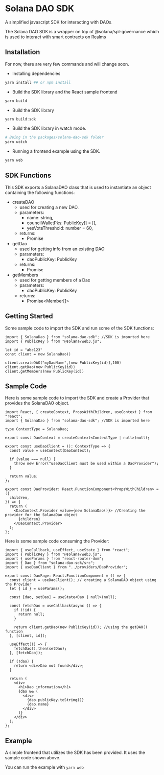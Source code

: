 # Solana DAO SDK

A simplified javascript SDK for interacting with DAOs.

The Solana DAO SDK is a wrapper on top of @solana/spl-governance which is used to interact with smart contracts on Realms

## Installation

For now, there are very few commands and will change soon.

- Installing dependencies

```bash
yarn install ## or npm install
```

- Build the SDK library and the React sample frontend

```bash
yarn build
```

- Build the SDK library

```bash
yarn build:sdk
```

- Build the SDK library in watch mode.

```bash
# Being in the packages/solana-dao-sdk folder
yarn watch
```

- Running a frontend example using the SDK.

```bash
yarn web
```

## SDK Functions

This SDK exports a SolanaDAO class that is used to instantiate an object containing the following functions:

- createDAO
  - used for creating a new DAO.
  - parameters:
    - name: string,
    - councilWalletPks: PublicKey[] = [],
    - yesVoteThreshold: number = 60,
  - returns:
    - Promise<MultiSigDaoResponse>
- getDao
  - used for getting info from an existing DAO
  - parameters:
    - daoPublicKey: PublicKey
  - returns:
    - Promise<Dao>
- getMembers
  - used for getting members of a Dao
  - parameters:
    - daoPublicKey: PublicKey
  - returns:
    - Promise<Member[]>

## Getting Started

Some sample code to import the SDK and run some of the SDK functions:

```
import { SolanaDao } from "solana-dao-sdk"; //SDK is imported here
import { PublicKey } from "@solana/web3.js";

let id = "abc123"
const client = new SolanaDao()

client.createDAO("myDaoName",[new PublicKey(id)],100)
client.getDao(new PublicKey(id))
client.getMembers(new PublicKey(id))

```

## Sample Code

Here is some sample code to import the SDK and create a Provider that provides the SolanaDAO object.

```
import React, { createContext, PropsWithChildren, useContext } from "react";
import { SolanaDao } from "solana-dao-sdk"; //SDK is imported here

type ContextType = SolanaDao;

export const DaoContext = createContext<ContextType | null>(null);

export const useDaoClient = (): ContextType => {
  const value = useContext(DaoContext);

  if (value === null) {
    throw new Error("useDaoClient must be used within a DaoProvider");
  }

  return value;
};

export const DaoProvider: React.FunctionComponent<PropsWithChildren> = ({
  children,
}) => {
  return (
    <DaoContext.Provider value={new SolanaDao()}> //Creating the provider for the SolanaDao object
      {children}
    </DaoContext.Provider>
  );
};

```

Here is some sample code consuming the Provider:

```
import { useCallback, useEffect, useState } from "react";
import { PublicKey } from "@solana/web3.js";
import { useParams } from "react-router-dom";
import { Dao } from "solana-dao-sdk/src";
import { useDaoClient } from "../providers/DaoProvider";

export const DaoPage: React.FunctionComponent = () => {
  const client = useDaoClient(); // creating a SolanaDAO object using the Provider
  let { id } = useParams();

  const [dao, setDao] = useState<Dao | null>(null);

  const fetchDao = useCallback(async () => {
    if (!id) {
      return null;
    }

    return client.getDao(new PublicKey(id)); //using the getDAO() function
  }, [client, id]);

  useEffect(() => {
    fetchDao().then(setDao);
  }, [fetchDao]);

  if (!dao) {
    return <div>Dao not found</div>;
  }

  return (
    <div>
      <h1>Dao information</h1>
      {dao && (
        <div>
          {dao.publicKey.toString()}
          {dao.name}
        </div>
      )}
    </div>
  );
};

```

## Example

A simple frontend that utilizes the SDK has been provided. It uses the sample code shown above.

You can run the example with `yarn web`
